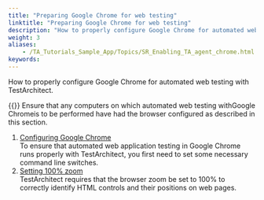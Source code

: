 ```yaml
--- 
title: "Preparing Google Chrome for web testing"
linktitle: "Preparing Google Chrome for web testing"
description: "How to properly configure Google Chrome for automated web testing with TestArchitect."
weight: 3
aliases: 
    - /TA_Tutorials_Sample_App/Topics/SR_Enabling_TA_agent_chrome.html
keywords: 
---
```


How to properly configure Google Chrome for automated web testing with TestArchitect.

{{<note>}} Ensure that any computers on which automated web testing withGoogle Chromeis to be performed have had the browser configured as described in this section.

1.  [Configuring Google Chrome](/user-guide/getting-started/sample-repository/scrum-board/preparing-web-browsers/preparing-google-chrome-for-web-testing/configuring-google-chrome)  
To ensure that automated web application testing in Google Chrome runs properly with TestArchitect, you first need to set some necessary command line switches.
2.  [Setting 100% zoom](/user-guide/getting-started/sample-repository/scrum-board/preparing-web-browsers/preparing-google-chrome-for-web-testing/setting-100-zoom)  
TestArchitect requires that the browser zoom be set to 100% to correctly identify HTML controls and their positions on web pages.


